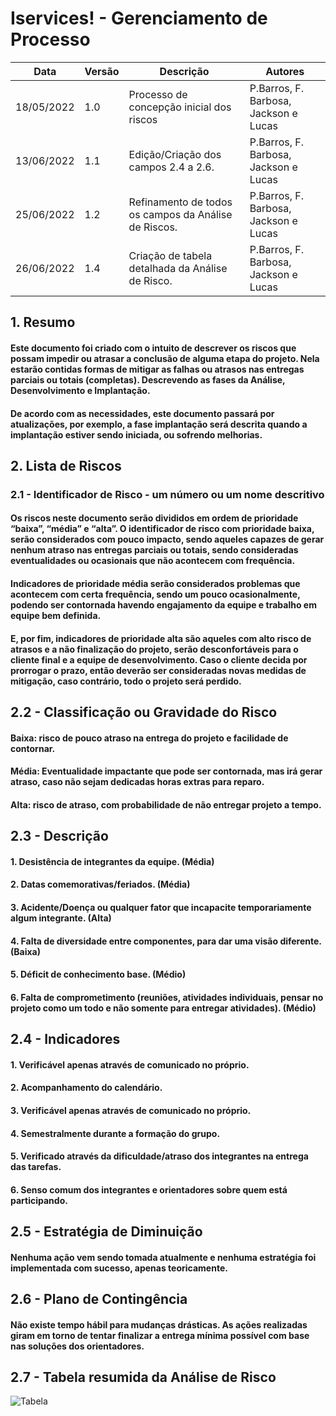 # Iservices! - Gerenciamento de Processo

| Data       |  Versão  |  Descrição                                          | Autores                              |
| -----------| ---------| ----------------------------------------------------| -------------------------------------|
| 18/05/2022 |  1.0     | Processo de concepção inicial dos riscos            | P.Barros, F. Barbosa, Jackson e Lucas|
| 13/06/2022 |  1.1     | Edição/Criação dos campos 2.4 a 2.6.                | P.Barros, F. Barbosa, Jackson e Lucas|
| 25/06/2022 |  1.2     | Refinamento de todos os campos da Análise de Riscos.| P.Barros, F. Barbosa, Jackson e Lucas|
| 26/06/2022 |  1.4     | Criação de tabela detalhada da Análise de Risco.    | P.Barros, F. Barbosa, Jackson e Lucas|


## 1. Resumo
#### Este documento foi criado com o intuito de descrever os riscos que possam impedir ou atrasar a conclusão de alguma etapa do projeto. Nela estarão contidas formas de mitigar as falhas ou atrasos nas entregas parciais ou totais (completas). Descrevendo as fases da Análise, Desenvolvimento e Implantação. 
#### De acordo com as necessidades, este documento passará por atualizações, por exemplo, a fase implantação será descrita quando a implantação estiver sendo iniciada, ou sofrendo melhorias.

## 2. Lista de Riscos
### 2.1 - Identificador de Risco - um número ou um nome descritivo 
#### Os riscos neste documento serão divididos em ordem de prioridade “baixa”, “média” e “alta”. O identificador de risco com prioridade baixa, serão considerados com pouco impacto, sendo aqueles capazes de gerar nenhum atraso nas entregas parciais ou totais, sendo consideradas eventualidades ou ocasionais que não acontecem com frequência.
#### Indicadores de prioridade média serão considerados problemas que acontecem com certa frequência, sendo um pouco ocasionalmente, podendo ser contornada havendo engajamento da equipe e trabalho em equipe bem definida.
#### E, por fim, indicadores de prioridade alta são aqueles com alto risco de atrasos e a não finalização do projeto, serão desconfortáveis para o cliente final e a equipe de desenvolvimento. Caso o cliente decida por prorrogar o prazo, então deverão ser consideradas novas medidas de mitigação, caso contrário, todo o projeto será perdido.

## 2.2 - Classificação ou Gravidade do Risco
#### Baixa: risco de pouco atraso na entrega do projeto e facilidade de contornar.
#### Média: Eventualidade impactante que pode ser contornada, mas irá gerar atraso, caso não    sejam dedicadas horas extras para reparo.
#### Alta: risco de atraso, com probabilidade de não entregar projeto a tempo.

## 2.3 - Descrição
#### 1. Desistência de integrantes da equipe. (Média)
#### 2. Datas comemorativas/feriados. (Média)
#### 3. Acidente/Doença ou qualquer fator que incapacite temporariamente algum integrante. (Alta)
#### 4. Falta de diversidade entre componentes, para dar uma visão diferente. (Baixa)
#### 5. Déficit de conhecimento base. (Médio)
#### 6. Falta de comprometimento (reuniões, atividades individuais, pensar no projeto como um todo e não somente para entregar atividades). (Médio)

## 2.4 - Indicadores
#### 1. Verificável apenas através de comunicado no próprio.
#### 2. Acompanhamento do calendário.
#### 3. Verificável apenas através de comunicado no próprio.
#### 4. Semestralmente durante a formação do grupo.
#### 5. Verificado através da dificuldade/atraso dos integrantes na entrega das tarefas.
#### 6. Senso comum dos integrantes e orientadores sobre quem está participando.

## 2.5 - Estratégia de Diminuição

#### Nenhuma ação vem sendo tomada atualmente e nenhuma estratégia foi implementada com sucesso, apenas teoricamente.

## 2.6 - Plano de Contingência

#### Não existe tempo hábil para mudanças drásticas. As ações realizadas giram em torno de tentar finalizar a entrega mínima possível com base nas soluções dos orientadores.

## 2.7 - Tabela resumida da Análise de Risco

![Tabela](https://user-images.githubusercontent.com/42697964/176436528-932f979e-7bc9-4e54-961e-1589b1f247f7.png)

